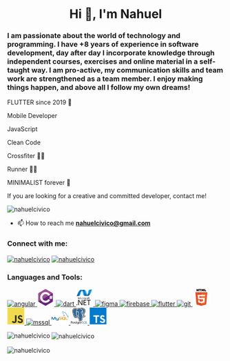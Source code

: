 <h1 align="center">Hi 👋, I'm Nahuel</h1>
<h3 align="left">I am passionate about the world of technology and programming. I have +8 years of experience in software development, day after day I incorporate knowledge through independent courses, exercises and online material in a self-taught way. I am pro-active, my communication skills and team work are strengthened as a team member. I enjoy making things happen, and above all I follow my own dreams!</h3> 
<p>FLUTTER since 2019 💙</p> 
<p>Mobile Developer</p>
<p>JavaScript</p>
<p>Clean Code</p>
<p>Crossfiter 🏋️‍♂️</p>
<p>Runner 🏃‍♂️</p>
<p>MINIMALIST forever 🚀</p>
<p>If you are looking for a creative and committed developer, contact me!</p>

<p align="left"> <img src="https://komarev.com/ghpvc/?username=nahuelcivico&label=Profile%20views&color=0e75b6&style=flat" alt="nahuelcivico" /> </p>

- 📫 How to reach me **nahuelcivico@gmail.com**

<h3 align="left">Connect with me:</h3>
<p align="left">
<a href="https://linkedin.com/in/nahuelcivico" target="blank"><img align="center" src="https://raw.githubusercontent.com/rahuldkjain/github-profile-readme-generator/master/src/images/icons/Social/linked-in-alt.svg" alt="nahuelcivico" height="30" width="40" /></a>
<a href="https://instagram.com/nahuelcivico" target="blank"><img align="center" src="https://raw.githubusercontent.com/rahuldkjain/github-profile-readme-generator/master/src/images/icons/Social/instagram.svg" alt="nahuelcivico" height="30" width="40" /></a>
</p>

<h3 align="left">Languages and Tools:</h3>
<p align="left"> <a href="https://angular.io" target="_blank" rel="noreferrer"> <img src="https://angular.io/assets/images/logos/angular/angular.svg" alt="angular" width="40" height="40"/> </a> <a href="https://www.w3schools.com/cs/" target="_blank" rel="noreferrer"> <img src="https://raw.githubusercontent.com/devicons/devicon/master/icons/csharp/csharp-original.svg" alt="csharp" width="40" height="40"/> </a> <a href="https://dart.dev" target="_blank" rel="noreferrer"> <img src="https://www.vectorlogo.zone/logos/dartlang/dartlang-icon.svg" alt="dart" width="40" height="40"/> </a> <a href="https://dotnet.microsoft.com/" target="_blank" rel="noreferrer"> <img src="https://raw.githubusercontent.com/devicons/devicon/master/icons/dot-net/dot-net-original-wordmark.svg" alt="dotnet" width="40" height="40"/> </a> <a href="https://www.figma.com/" target="_blank" rel="noreferrer"> <img src="https://www.vectorlogo.zone/logos/figma/figma-icon.svg" alt="figma" width="40" height="40"/> </a> <a href="https://firebase.google.com/" target="_blank" rel="noreferrer"> <img src="https://www.vectorlogo.zone/logos/firebase/firebase-icon.svg" alt="firebase" width="40" height="40"/> </a> <a href="https://flutter.dev" target="_blank" rel="noreferrer"> <img src="https://www.vectorlogo.zone/logos/flutterio/flutterio-icon.svg" alt="flutter" width="40" height="40"/> </a> <a href="https://git-scm.com/" target="_blank" rel="noreferrer"> <img src="https://www.vectorlogo.zone/logos/git-scm/git-scm-icon.svg" alt="git" width="40" height="40"/> </a> <a href="https://www.w3.org/html/" target="_blank" rel="noreferrer"> <img src="https://raw.githubusercontent.com/devicons/devicon/master/icons/html5/html5-original-wordmark.svg" alt="html5" width="40" height="40"/> </a> <a href="https://developer.mozilla.org/en-US/docs/Web/JavaScript" target="_blank" rel="noreferrer"> <img src="https://raw.githubusercontent.com/devicons/devicon/master/icons/javascript/javascript-original.svg" alt="javascript" width="40" height="40"/> </a> <a href="https://www.microsoft.com/en-us/sql-server" target="_blank" rel="noreferrer"> <img src="https://www.svgrepo.com/show/303229/microsoft-sql-server-logo.svg" alt="mssql" width="40" height="40"/> </a> <a href="https://www.mysql.com/" target="_blank" rel="noreferrer"> <img src="https://raw.githubusercontent.com/devicons/devicon/master/icons/mysql/mysql-original-wordmark.svg" alt="mysql" width="40" height="40"/> </a> <a href="https://www.postgresql.org" target="_blank" rel="noreferrer"> <img src="https://raw.githubusercontent.com/devicons/devicon/master/icons/postgresql/postgresql-original-wordmark.svg" alt="postgresql" width="40" height="40"/> </a> <a href="https://www.typescriptlang.org/" target="_blank" rel="noreferrer"> <img src="https://raw.githubusercontent.com/devicons/devicon/master/icons/typescript/typescript-original.svg" alt="typescript" width="40" height="40"/> </a> </p>

<p><img align="left" src="https://github-readme-stats.vercel.app/api/top-langs?username=nahuelcivico&show_icons=true&locale=en&layout=compact" alt="nahuelcivico" /></p>

<p>&nbsp;<img align="center" src="https://github-readme-stats.vercel.app/api?username=nahuelcivico&show_icons=true&locale=en" alt="nahuelcivico" /></p>

<p><img align="center" src="https://github-readme-streak-stats.herokuapp.com/?user=nahuelcivico&" alt="nahuelcivico" /></p>
